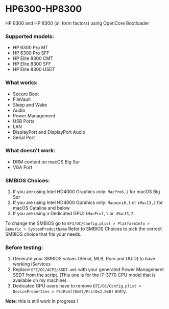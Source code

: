# HP6300-HP8300

HP 6300 and HP 8300 (all form factors) using OpenCore Bootloader

### Supported models:
- HP 6300 Pro MT
- HP 6300 Pro SFF
- HP Elite 8300 CMT
- HP Elite 8300 SFF
- HP Elite 8300 USDT

### What works:
- Secure Boot
- FileVault
- Sleep and Wake
- Audio
- Power Management
- USB Ports
- LAN
- DisplayPort and DisplayPort Audio
- Serial Port

### What doesn't work:
- DRM content on macOS Big Sur
- VGA Port

### SMBIOS Choices:
1. If you are using Intel HD4000 Graphics only: `MacPro6,1` for macOS Big Sur
2. If you are using Intel HD4000 Gprahics only: `Macmini6,1` or `iMac13,2` for macOS Catalina and below
3. If you are using a Dedicated GPU: `iMacPro1,1` or `iMac13,2`

To change the SMBIOS go to `EFI/OC/Config.plist > PlatformInfo > Generic > SystemProductName`
Refer to SMBIOS Choices to pick the correct SMBIOS choice that fits your needs.

### Before testing:
1. Generate your SMBIOS values (Serial, MLB, Rom and UUID) to have working iServices
2. Replace `EFI/OC/ACPI/SSDT.aml` with your generated Power Management SSDT from the script.
(This one is for the i7-3770 CPU model that is available on my machine).
3. Dedicated GPU users have to remove `EFI/OC/Config.plist > DeviceProperties > PciRoot(0x0)/Pci(0x2,0x0)` entry.

**Note**: this is still work in progress !
